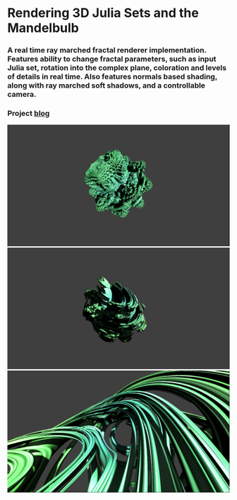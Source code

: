 # Rendering 3D Julia Sets and the Mandelbulb

### A real time ray marched fractal renderer implementation. Features ability to change fractal parameters, such as input Julia set, rotation into the complex plane, coloration and levels of details in real time. Also features normals based shading, along with ray marched soft shadows, and a controllable camera.

### Project [blog](https://cashonz.github.io/PortfolioWebsite/BlogFractal.html)

![alt text](https://github.com/cashonz/Julia-Sets-and-the-Mandelbulb/blob/main/Img/13_Mandelbulb_Higher_Resolution.PNG "Mandelbulb")
![alt text](https://github.com/cashonz/Julia-Sets-and-the-Mandelbulb/blob/main/Img/14_Combining_estimators.PNG "Intersection of mandelbulb and a Julia set")
![alt text](https://github.com/cashonz/Julia-Sets-and-the-Mandelbulb/blob/main/Img/15_Higher_Resolution_Julia.PNG "one Julia set")
